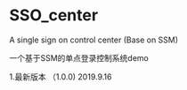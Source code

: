 # SSO_center
A single sign on control center (Base on SSM)

一个基于SSM的单点登录控制系统demo

1.最新版本 （1.0.0) 2019.9.16
